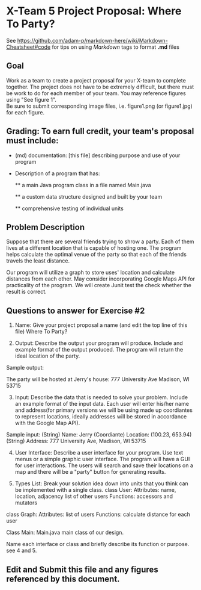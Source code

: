 # X-Team 5 Project Proposal: Where To Party?

See https://github.com/adam-p/markdown-here/wiki/Markdown-Cheatsheet#code for tips on using *Markdown* tags to format __.md__ files

## Goal

Work as a team to create a project proposal for your X-team to complete together.
The project does not have to be extremely difficult,
but there must be work to do for each member of your team.
You may reference figures using "See figure 1".  
Be sure to submit corresponding image files, i.e. figure1.png (or figure1.jpg) for each figure.

## Grading: To earn full credit, your team's proposal must include:

* (md) documentation: [this file] describing purpose and use of your program

* Description of a program that has:

  ** a main Java program class in a file named Main.java
  
  ** a custom data structure designed and built by your team
  
  ** comprehensive testing of individual units

## Problem Description

Suppose that there are several friends trying to shrow a party. Each of them lives at a different location that is capable of hosting one. The program helps calculate the optimal venue of the party so that each of the friends travels the least distance.

Our program will utilize a graph to store uses' location and calculate distances from each other. May consider incorporating Google Maps API for practicality of the program. We will create Junit test the check whether the result is correct.

## Questions to answer for Exercise #2

1. Name: Give your project proposal a name (and edit the top line of this file)
Where To Party?


2. Output: Describe the output your program will produce.  Include and example format of the output produced.
The program will return the ideal location of the party.

Sample output:

The party will be hosted at Jerry's house:
777 University Ave
Madison, WI 53715

3. Input: Describe the data that is needed to solve your problem. Include an example format of the input data.
Each user will enter his/her name and address(for primary versions we will be using made up coordiantes to represent locations, ideally addresses will be stored in accordance with the Google Map API). 

Sample input:
(String) Name: Jerry
(Coordiante) Location: (100.23, 653.94)
(String) Address: 777 University Ave, Madison, WI 53715

4. User Interface: Describe a user interface for your program.  Use text menus or a simple graphic user interface.
The program will have a GUI for user interactions. The users will search and save their locations on a map and there will be a "party" button for generating results.

5. Types List: Break your solution idea down into units that you think can be implemented with a single class.
class User: 
    Attributes: name, location, adjacency list of other users
    Functions: accessors and mutators

class Graph:
    Attributes: list of users
    Functions: calculate distance for each user
    
Class Main:
   Main.java
   main class of our design.

Name each interface or class and briefly describe its function or purpose.
see 4 and 5.

## Edit and Submit this file and any figures referenced by this document.


